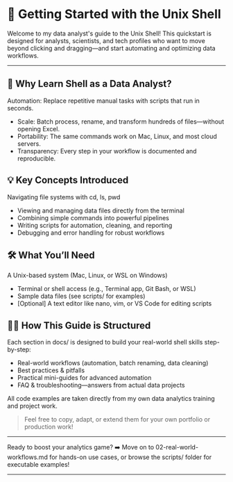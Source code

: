 # 🐚 Getting Started with the Unix Shell
Welcome to my data analyst's guide to the Unix Shell!
This quickstart is designed for analysts, scientists, and tech profiles who want to move beyond clicking and dragging—and start automating and optimizing data workflows.

---

## 🚀 Why Learn Shell as a Data Analyst?
Automation: Replace repetitive manual tasks with scripts that run in seconds.

* Scale: Batch process, rename, and transform hundreds of files—without opening Excel.
* Portability: The same commands work on Mac, Linux, and most cloud servers.
* Transparency: Every step in your workflow is documented and reproducible.

## 💡 Key Concepts Introduced
Navigating file systems with cd, ls, pwd

* Viewing and managing data files directly from the terminal
* Combining simple commands into powerful pipelines
* Writing scripts for automation, cleaning, and reporting
* Debugging and error handling for robust workflows

## 🛠️ What You’ll Need
A Unix-based system (Mac, Linux, or WSL on Windows)

* Terminal or shell access (e.g., Terminal app, Git Bash, or WSL)
* Sample data files (see scripts/ for examples)
* [Optional] A text editor like nano, vim, or VS Code for editing scripts

## 👩‍💻 How This Guide is Structured
Each section in docs/ is designed to build your real-world shell skills step-by-step:

* Real-world workflows (automation, batch renaming, data cleaning)
* Best practices & pitfalls
* Practical mini-guides for advanced automation
* FAQ & troubleshooting—answers from actual data projects

All code examples are taken directly from my own data analytics training and project work.

> Feel free to copy, adapt, or extend them for your own portfolio or production work!

---

Ready to boost your analytics game?
➡️ Move on to 02-real-world-workflows.md for hands-on use cases, or browse the scripts/ folder for executable examples!

---

